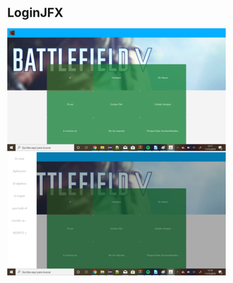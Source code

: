 # LoginJFX
![](https://github.com/DiegoEncinasH/LoginJFX/blob/HomePageSafe/homepage1.png)
![](https://github.com/DiegoEncinasH/LoginJFX/blob/HomePageSafe/homepage2.png)
